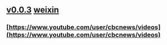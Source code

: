 ## [v0.0.3](https://github.com/littleflute/cbcnews/edit/master/README.md) [weixin](https://github.com/littleflute/weixin)
### [https://www.youtube.com/user/cbcnews/videos](https://www.youtube.com/user/cbcnews/videos)
